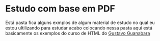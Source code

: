 # Estudo com base em PDF

Está pasta fica alguns exmplos de algum material de estudo no qual eu estou ultilizando para estudar acabo colocando nessa pasta
aqui está basicamente os exemplos do curso de HTML do [Gustavo Guanabara](https://github.com/gustavoguanabara/html-css)
